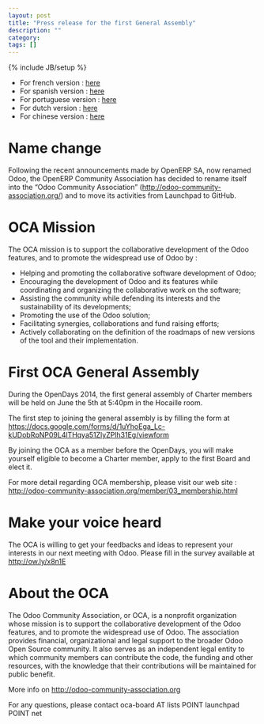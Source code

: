 ```yaml
---
layout: post
title: "Press release for the first General Assembly"
description: ""
category: 
tags: []
---
```

{% include JB/setup %}

+ For french version : [here](/translation/press_release_ga_fr.html)
+ For spanish version : [here](/translation/press_release_ga_es.html)
+ For portuguese version : [here](/translation/press_release_ga_pt.html)
+ For dutch version : [here](/translation/press_release_ga_nl.html)
+ For chinese version : [here](/translation/press_release_ga_zh.html)

# Name change

Following the recent announcements made by OpenERP SA, now renamed Odoo, the OpenERP Community Association has decided to rename itself into the “Odoo Community Association” (<a href="http://odoo-community-association.org">http://odoo-community-association.org/</a>) and to move its activities from Launchpad to GitHub.

# OCA Mission

The OCA mission is to support the collaborative development of the Odoo features, and to promote the widespread use of Odoo by :

+ Helping and promoting the collaborative software development of Odoo;
+ Encouraging the development of Odoo and its features while coordinating and organizing the collaborative work on the software;
+ Assisting the community while defending its interests and the sustainability of its developments;
+ Promoting the use of the Odoo solution;
+ Facilitating synergies, collaborations and fund raising efforts;
+ Actively collaborating on the definition of the roadmaps of new versions of the tool and their implementation.

# First OCA General Assembly

During the OpenDays 2014, the first general assembly of Charter members will be held on June the 5th at 5:40pm in the Hocaille room. 

The first step to joining the general assembly is by filling the form at <a href="https://docs.google.com/forms/d/1uYhoEga_Lc-kUDobRpNP09L4lTHqya51ZlyZPlh31Eg/viewform">https://docs.google.com/forms/d/1uYhoEga_Lc-kUDobRpNP09L4lTHqya51ZlyZPlh31Eg/viewform</a>

By joining the OCA as a member before the OpenDays, you will make yourself eligible to become a Charter member, apply to the first Board and elect it.

For more detail regarding OCA membership, please visit our web site : <a href="http://odoo-community-association.org/member/03_membership.html">http://odoo-community-association.org/member/03_membership.html</a>

# Make your voice heard

The OCA is willing to get your feedbacks and ideas to represent your interests in our next meeting with Odoo. Please fill in the survey available at <a href="http://ow.ly/x8n1E">http://ow.ly/x8n1E</a>

# About the OCA

The Odoo Community Association, or OCA, is a nonprofit organization whose mission is to support the collaborative development of the Odoo features, and to promote the widespread use of Odoo. The association provides financial, organizational and legal support to the broader Odoo Open Source community. It also serves as an independent legal entity to which community members can contribute the code, the funding and other resources, with the knowledge that their contributions will be maintained for public benefit.

More info on <a href="http://odoo-community-association.org">http://odoo-community-association.org</a>

For any questions, please contact oca-board AT lists POINT launchpad POINT net
